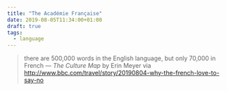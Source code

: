 ```yaml
---
title: "The Académie Française"
date: 2019-08-05T11:34:00+01:00
draft: true
tags:
  - language
---
```


> there are 500,000 words in the English language, but only 70,000 in French
— _The Culture Map_ by Erin Meyer via http://www.bbc.com/travel/story/20190804-why-the-french-love-to-say-no

